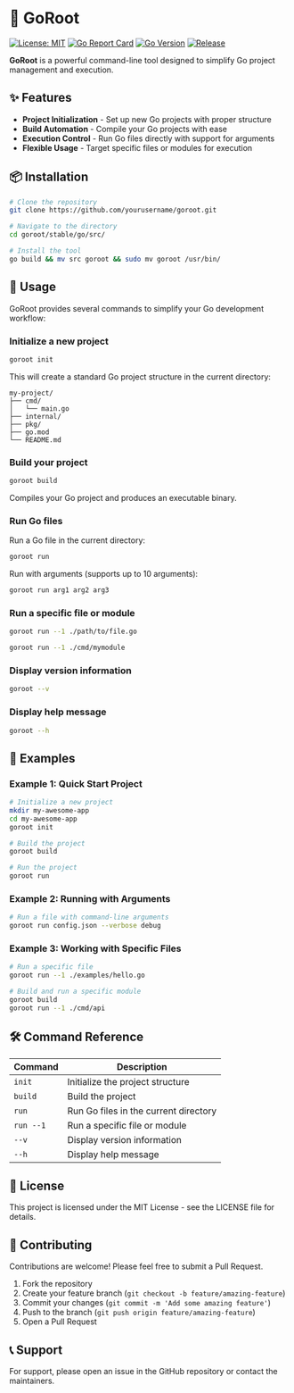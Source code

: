 # 🌲 GoRoot

[![License: MIT](https://img.shields.io/badge/License-MIT-yellow.svg)](https://opensource.org/licenses/MIT)
[![Go Report Card](https://goreportcard.com/badge/github.com/yourusername/goroot)](https://goreportcard.com/report/github.com/cazzano/goroot)
[![Go Version](https://img.shields.io/github/go-mod/go-version/yourusername/goroot)](https://github.com/cazzano/goroot)
[![Release](https://img.shields.io/github/v1.0.0/yourusername/goroot)](https://github.com/cazzano/goroot/releases)

**GoRoot** is a powerful command-line tool designed to simplify Go project management and execution.

## ✨ Features

- **Project Initialization** - Set up new Go projects with proper structure
- **Build Automation** - Compile your Go projects with ease
- **Execution Control** - Run Go files directly with support for arguments
- **Flexible Usage** - Target specific files or modules for execution

## 📦 Installation

```bash
# Clone the repository
git clone https://github.com/yourusername/goroot.git

# Navigate to the directory
cd goroot/stable/go/src/

# Install the tool
go build && mv src goroot && sudo mv goroot /usr/bin/
```

## 🚀 Usage

GoRoot provides several commands to simplify your Go development workflow:

### Initialize a new project

```bash
goroot init
```

This will create a standard Go project structure in the current directory:

```
my-project/
├── cmd/
│   └── main.go
├── internal/
├── pkg/
├── go.mod
└── README.md
```

### Build your project

```bash
goroot build
```

Compiles your Go project and produces an executable binary.

### Run Go files

Run a Go file in the current directory:

```bash
goroot run
```

Run with arguments (supports up to 10 arguments):

```bash
goroot run arg1 arg2 arg3
```

### Run a specific file or module

```bash
goroot run --1 ./path/to/file.go
```

```bash
goroot run --1 ./cmd/mymodule
```

### Display version information

```bash
goroot --v
```

### Display help message

```bash
goroot --h
```

## 📝 Examples

### Example 1: Quick Start Project

```bash
# Initialize a new project
mkdir my-awesome-app
cd my-awesome-app
goroot init

# Build the project
goroot build

# Run the project
goroot run
```

### Example 2: Running with Arguments

```bash
# Run a file with command-line arguments
goroot run config.json --verbose debug
```

### Example 3: Working with Specific Files

```bash
# Run a specific file
goroot run --1 ./examples/hello.go

# Build and run a specific module
goroot build
goroot run --1 ./cmd/api
```

## 🛠️ Command Reference

| Command | Description |
|---------|-------------|
| `init` | Initialize the project structure |
| `build` | Build the project |
| `run` | Run Go files in the current directory |
| `run --1` | Run a specific file or module |
| `--v` | Display version information |
| `--h` | Display help message |

## 📄 License

This project is licensed under the MIT License - see the LICENSE file for details.

## 🤝 Contributing

Contributions are welcome! Please feel free to submit a Pull Request.

1. Fork the repository
2. Create your feature branch (`git checkout -b feature/amazing-feature`)
3. Commit your changes (`git commit -m 'Add some amazing feature'`)
4. Push to the branch (`git push origin feature/amazing-feature`)
5. Open a Pull Request

## 📞 Support

For support, please open an issue in the GitHub repository or contact the maintainers.
